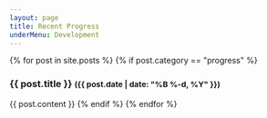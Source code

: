 ```yaml
---
layout: page
title: Recent Progress
underMenu: Development
---
```


<div>

{% for post in site.posts %}
  {% if post.category == "progress" %}
    <h3>{{ post.title }} <small>({{ post.date | date: "%B %-d, %Y" }})</small></h3>
    {{ post.content }}
  {% endif %}
{% endfor %}

</div>
